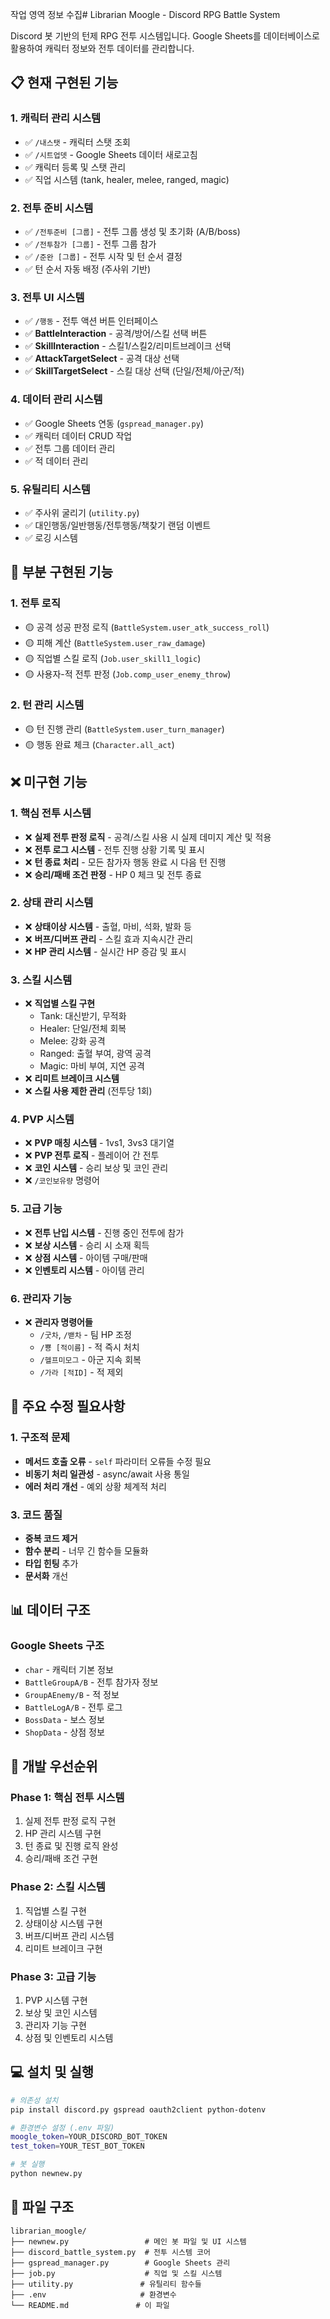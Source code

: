작업 영역 정보 수집# Librarian Moogle - Discord RPG Battle System

Discord 봇 기반의 턴제 RPG 전투 시스템입니다. Google Sheets를 데이터베이스로 활용하여 캐릭터 정보와 전투 데이터를 관리합니다.

## 📋 **현재 구현된 기능**

### **1. 캐릭터 관리 시스템**
- ✅ `/내스탯` - 캐릭터 스탯 조회
- ✅ `/시트업뎃` - Google Sheets 데이터 새로고침
- ✅ 캐릭터 등록 및 스탯 관리
- ✅ 직업 시스템 (tank, healer, melee, ranged, magic)

### **2. 전투 준비 시스템**
- ✅ `/전투준비 [그룹]` - 전투 그룹 생성 및 초기화 (A/B/boss)
- ✅ `/전투참가 [그룹]` - 전투 그룹 참가
- ✅ `/준완 [그룹]` - 전투 시작 및 턴 순서 결정
- ✅ 턴 순서 자동 배정 (주사위 기반)

### **3. 전투 UI 시스템**
- ✅ `/행동` - 전투 액션 버튼 인터페이스
- ✅ **BattleInteraction** - 공격/방어/스킬 선택 버튼
- ✅ **SkillInteraction** - 스킬1/스킬2/리미트브레이크 선택
- ✅ **AttackTargetSelect** - 공격 대상 선택
- ✅ **SkillTargetSelect** - 스킬 대상 선택 (단일/전체/아군/적)

### **4. 데이터 관리 시스템**
- ✅ Google Sheets 연동 (`gspread_manager.py`)
- ✅ 캐릭터 데이터 CRUD 작업
- ✅ 전투 그룹 데이터 관리
- ✅ 적 데이터 관리

### **5. 유틸리티 시스템**
- ✅ 주사위 굴리기 (`utility.py`)
- ✅ 대인행동/일반행동/전투행동/책찾기 랜덤 이벤트
- ✅ 로깅 시스템

## 🚧 **부분 구현된 기능**

### **1. 전투 로직**
- 🟡 공격 성공 판정 로직 (`BattleSystem.user_atk_success_roll`)
- 🟡 피해 계산 (`BattleSystem.user_raw_damage`)
- 🟡 직업별 스킬 로직 (`Job.user_skill1_logic`)
- 🟡 사용자-적 전투 판정 (`Job.comp_user_enemy_throw`)

### **2. 턴 관리 시스템**
- 🟡 턴 진행 관리 (`BattleSystem.user_turn_manager`)
- 🟡 행동 완료 체크 (`Character.all_act`)

## ❌ **미구현 기능**

### **1. 핵심 전투 시스템**
- ❌ **실제 전투 판정 로직** - 공격/스킬 사용 시 실제 데미지 계산 및 적용
- ❌ **전투 로그 시스템** - 전투 진행 상황 기록 및 표시
- ❌ **턴 종료 처리** - 모든 참가자 행동 완료 시 다음 턴 진행
- ❌ **승리/패배 조건 판정** - HP 0 체크 및 전투 종료

### **2. 상태 관리 시스템**
- ❌ **상태이상 시스템** - 출혈, 마비, 석화, 발화 등
- ❌ **버프/디버프 관리** - 스킬 효과 지속시간 관리
- ❌ **HP 관리 시스템** - 실시간 HP 증감 및 표시

### **3. 스킬 시스템**
- ❌ **직업별 스킬 구현**
  - Tank: 대신받기, 무적화
  - Healer: 단일/전체 회복
  - Melee: 강화 공격
  - Ranged: 출혈 부여, 광역 공격
  - Magic: 마비 부여, 지연 공격
- ❌ **리미트 브레이크 시스템**
- ❌ **스킬 사용 제한 관리** (전투당 1회)

### **4. PVP 시스템**
- ❌ **PVP 매칭 시스템** - 1vs1, 3vs3 대기열
- ❌ **PVP 전투 로직** - 플레이어 간 전투
- ❌ **코인 시스템** - 승리 보상 및 코인 관리
- ❌ `/코인보유량` 명령어

### **5. 고급 기능**
- ❌ **전투 난입 시스템** - 진행 중인 전투에 참가
- ❌ **보상 시스템** - 승리 시 소재 획득
- ❌ **상점 시스템** - 아이템 구매/판매
- ❌ **인벤토리 시스템** - 아이템 관리

### **6. 관리자 기능**
- ❌ **관리자 명령어들**
  - `/굿차`, `/밷차` - 팀 HP 조정
  - `/뿅 [적이름]` - 적 즉시 처치
  - `/헬프미모그` - 아군 지속 회복
  - `/가라 [적ID]` - 적 제외

## 🔧 **주요 수정 필요사항**

### **1. 구조적 문제**
- **메서드 호출 오류** - `self` 파라미터 오류들 수정 필요
- **비동기 처리 일관성** - async/await 사용 통일
- **에러 처리 개선** - 예외 상황 체계적 처리

### **3. 코드 품질**
- **중복 코드 제거**
- **함수 분리** - 너무 긴 함수들 모듈화
- **타입 힌팅** 추가
- **문서화** 개선

## 📊 **데이터 구조**

### **Google Sheets 구조**
- `char` - 캐릭터 기본 정보
- `BattleGroupA/B` - 전투 참가자 정보
- `GroupAEnemy/B` - 적 정보
- `BattleLogA/B` - 전투 로그
- `BossData` - 보스 정보
- `ShopData` - 상점 정보

## 🚀 **개발 우선순위**

### **Phase 1: 핵심 전투 시스템**
1. 실제 전투 판정 로직 구현
2. HP 관리 시스템 구현
3. 턴 종료 및 진행 로직 완성
4. 승리/패배 조건 구현

### **Phase 2: 스킬 시스템**
1. 직업별 스킬 구현
2. 상태이상 시스템 구현
3. 버프/디버프 관리 시스템
4. 리미트 브레이크 구현

### **Phase 3: 고급 기능**
1. PVP 시스템 구현
2. 보상 및 코인 시스템
3. 관리자 기능 구현
4. 상점 및 인벤토리 시스템

## 💻 **설치 및 실행**

```bash
# 의존성 설치
pip install discord.py gspread oauth2client python-dotenv

# 환경변수 설정 (.env 파일)
moogle_token=YOUR_DISCORD_BOT_TOKEN
test_token=YOUR_TEST_BOT_TOKEN

# 봇 실행
python newnew.py
```

## 📁 **파일 구조**

```
librarian_moogle/
├── newnew.py                 # 메인 봇 파일 및 UI 시스템
├── discord_battle_system.py  # 전투 시스템 코어
├── gspread_manager.py        # Google Sheets 관리
├── job.py                    # 직업 및 스킬 시스템
├── utility.py               # 유틸리티 함수들
├── .env                     # 환경변수
└── README.md               # 이 파일